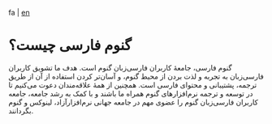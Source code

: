 fa | [en](./README.md)


# گنوم فارسی چیست؟

گنوم فارسی، جامعهٔ کاربران فارسی‌زبان گنوم است. هدف ما تشویق کاربران فارسی‌زبان به تجربه و لذت بردن از محیط گنوم، و آسان‌تر کردن استفاده از آن از طریق ترجمه، پشتیبانی و محتوای فارسی است. همچنین از همهٔ علاقه‌مندان دعوت می‌کنیم تا در توسعه و ترجمه نرم‌افزارهای گنوم همراه ما باشند و با کمک به رشد جامعه، جامعه کاربران فارسی‌زبان گنوم را عضوی مهم در جامعه‌ جهانی نرم‌افزارآزاد، لینوکس و گنوم بگردانند.
